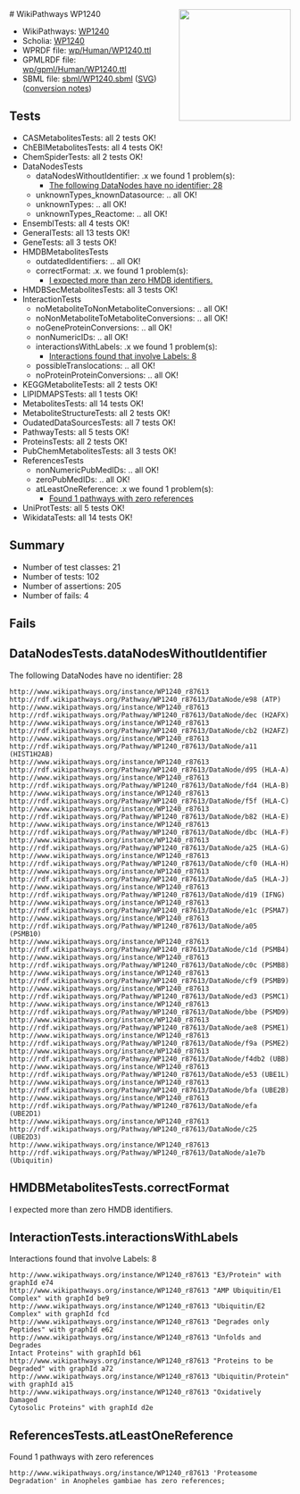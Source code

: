 <img style="float: right; width: 200px" src="../logo.png" />
# WikiPathways WP1240

* WikiPathways: [WP1240](https://identifiers.org/wikipathways:WP1240)
* Scholia: [WP1240](https://scholia.toolforge.org/wikipathways/WP1240)
* WPRDF file: [wp/Human/WP1240.ttl](../wp/Human/WP1240.ttl)
* GPMLRDF file: [wp/gpml/Human/WP1240.ttl](../wp/gpml/Human/WP1240.ttl)
* SBML file: [sbml/WP1240.sbml](../sbml/WP1240.sbml) ([SVG](../sbml/WP1240.svg)) ([conversion notes](../sbml/WP1240.txt))

## Tests
* CASMetabolitesTests: all 2 tests OK!
* ChEBIMetabolitesTests: all 4 tests OK!
* ChemSpiderTests: all 2 tests OK!
* DataNodesTests
    * dataNodesWithoutIdentifier: .x we found 1 problem(s):
        * [The following DataNodes have no identifier: 28](#8792c4b7)
    * unknownTypes_knownDatasource: .. all OK!
    * unknownTypes: .. all OK!
    * unknownTypes_Reactome: .. all OK!
* EnsemblTests: all 4 tests OK!
* GeneralTests: all 13 tests OK!
* GeneTests: all 3 tests OK!
* HMDBMetabolitesTests
    * outdatedIdentifiers: .. all OK!
    * correctFormat: .x. we found 1 problem(s):
        * [I expected more than zero HMDB identifiers.](#ad154c1e)
* HMDBSecMetabolitesTests: all 3 tests OK!
* InteractionTests
    * noMetaboliteToNonMetaboliteConversions: .. all OK!
    * noNonMetaboliteToMetaboliteConversions: .. all OK!
    * noGeneProteinConversions: .. all OK!
    * nonNumericIDs: .. all OK!
    * interactionsWithLabels: .x we found 1 problem(s):
        * [Interactions found that involve Labels: 8](#630d267f)
    * possibleTranslocations: .. all OK!
    * noProteinProteinConversions: .. all OK!
* KEGGMetaboliteTests: all 2 tests OK!
* LIPIDMAPSTests: all 1 tests OK!
* MetabolitesTests: all 14 tests OK!
* MetaboliteStructureTests: all 2 tests OK!
* OudatedDataSourcesTests: all 7 tests OK!
* PathwayTests: all 5 tests OK!
* ProteinsTests: all 2 tests OK!
* PubChemMetabolitesTests: all 3 tests OK!
* ReferencesTests
    * nonNumericPubMedIDs: .. all OK!
    * zeroPubMedIDs: .. all OK!
    * atLeastOneReference: .x we found 1 problem(s):
        * [Found 1 pathways with zero references](#35eb778e)
* UniProtTests: all 5 tests OK!
* WikidataTests: all 14 tests OK!


## Summary

* Number of test classes: 21
* Number of tests: 102
* Number of assertions: 205
* Number of fails: 4

## Fails

<a name="8792c4b7" />

## DataNodesTests.dataNodesWithoutIdentifier

The following DataNodes have no identifier: 28
```
http://www.wikipathways.org/instance/WP1240_r87613 http://rdf.wikipathways.org/Pathway/WP1240_r87613/DataNode/e98 (ATP)
http://www.wikipathways.org/instance/WP1240_r87613 http://rdf.wikipathways.org/Pathway/WP1240_r87613/DataNode/dec (H2AFX)
http://www.wikipathways.org/instance/WP1240_r87613 http://rdf.wikipathways.org/Pathway/WP1240_r87613/DataNode/cb2 (H2AFZ)
http://www.wikipathways.org/instance/WP1240_r87613 http://rdf.wikipathways.org/Pathway/WP1240_r87613/DataNode/a11 (HIST1H2AB)
http://www.wikipathways.org/instance/WP1240_r87613 http://rdf.wikipathways.org/Pathway/WP1240_r87613/DataNode/d95 (HLA-A)
http://www.wikipathways.org/instance/WP1240_r87613 http://rdf.wikipathways.org/Pathway/WP1240_r87613/DataNode/fd4 (HLA-B)
http://www.wikipathways.org/instance/WP1240_r87613 http://rdf.wikipathways.org/Pathway/WP1240_r87613/DataNode/f5f (HLA-C)
http://www.wikipathways.org/instance/WP1240_r87613 http://rdf.wikipathways.org/Pathway/WP1240_r87613/DataNode/b82 (HLA-E)
http://www.wikipathways.org/instance/WP1240_r87613 http://rdf.wikipathways.org/Pathway/WP1240_r87613/DataNode/dbc (HLA-F)
http://www.wikipathways.org/instance/WP1240_r87613 http://rdf.wikipathways.org/Pathway/WP1240_r87613/DataNode/a25 (HLA-G)
http://www.wikipathways.org/instance/WP1240_r87613 http://rdf.wikipathways.org/Pathway/WP1240_r87613/DataNode/cf0 (HLA-H)
http://www.wikipathways.org/instance/WP1240_r87613 http://rdf.wikipathways.org/Pathway/WP1240_r87613/DataNode/da5 (HLA-J)
http://www.wikipathways.org/instance/WP1240_r87613 http://rdf.wikipathways.org/Pathway/WP1240_r87613/DataNode/d19 (IFNG)
http://www.wikipathways.org/instance/WP1240_r87613 http://rdf.wikipathways.org/Pathway/WP1240_r87613/DataNode/e1c (PSMA7)
http://www.wikipathways.org/instance/WP1240_r87613 http://rdf.wikipathways.org/Pathway/WP1240_r87613/DataNode/a05 (PSMB10)
http://www.wikipathways.org/instance/WP1240_r87613 http://rdf.wikipathways.org/Pathway/WP1240_r87613/DataNode/c1d (PSMB4)
http://www.wikipathways.org/instance/WP1240_r87613 http://rdf.wikipathways.org/Pathway/WP1240_r87613/DataNode/c0c (PSMB8)
http://www.wikipathways.org/instance/WP1240_r87613 http://rdf.wikipathways.org/Pathway/WP1240_r87613/DataNode/cf9 (PSMB9)
http://www.wikipathways.org/instance/WP1240_r87613 http://rdf.wikipathways.org/Pathway/WP1240_r87613/DataNode/ed3 (PSMC1)
http://www.wikipathways.org/instance/WP1240_r87613 http://rdf.wikipathways.org/Pathway/WP1240_r87613/DataNode/bbe (PSMD9)
http://www.wikipathways.org/instance/WP1240_r87613 http://rdf.wikipathways.org/Pathway/WP1240_r87613/DataNode/ae8 (PSME1)
http://www.wikipathways.org/instance/WP1240_r87613 http://rdf.wikipathways.org/Pathway/WP1240_r87613/DataNode/f9a (PSME2)
http://www.wikipathways.org/instance/WP1240_r87613 http://rdf.wikipathways.org/Pathway/WP1240_r87613/DataNode/f4db2 (UBB)
http://www.wikipathways.org/instance/WP1240_r87613 http://rdf.wikipathways.org/Pathway/WP1240_r87613/DataNode/e53 (UBE1L)
http://www.wikipathways.org/instance/WP1240_r87613 http://rdf.wikipathways.org/Pathway/WP1240_r87613/DataNode/bfa (UBE2B)
http://www.wikipathways.org/instance/WP1240_r87613 http://rdf.wikipathways.org/Pathway/WP1240_r87613/DataNode/efa (UBE2D1)
http://www.wikipathways.org/instance/WP1240_r87613 http://rdf.wikipathways.org/Pathway/WP1240_r87613/DataNode/c25 (UBE2D3)
http://www.wikipathways.org/instance/WP1240_r87613 http://rdf.wikipathways.org/Pathway/WP1240_r87613/DataNode/a1e7b (Ubiquitin)
```

<a name="ad154c1e" />

## HMDBMetabolitesTests.correctFormat

I expected more than zero HMDB identifiers.
<a name="630d267f" />

## InteractionTests.interactionsWithLabels

Interactions found that involve Labels: 8
```
http://www.wikipathways.org/instance/WP1240_r87613 "E3/Protein" with graphId e74
http://www.wikipathways.org/instance/WP1240_r87613 "AMP Ubiquitin/E1 Complex" with graphId be9
http://www.wikipathways.org/instance/WP1240_r87613 "Ubiquitin/E2 Complex" with graphId fcd
http://www.wikipathways.org/instance/WP1240_r87613 "Degrades only Peptides" with graphId e62
http://www.wikipathways.org/instance/WP1240_r87613 "Unfolds and Degrades
Intact Proteins" with graphId b61
http://www.wikipathways.org/instance/WP1240_r87613 "Proteins to be Degraded" with graphId a72
http://www.wikipathways.org/instance/WP1240_r87613 "Ubiquitin/Protein" with graphId a15
http://www.wikipathways.org/instance/WP1240_r87613 "Oxidatively Damaged
Cytosolic Proteins" with graphId d2e
```

<a name="35eb778e" />

## ReferencesTests.atLeastOneReference

Found 1 pathways with zero references
```
http://www.wikipathways.org/instance/WP1240_r87613 'Proteasome Degradation' in Anopheles gambiae has zero references; 
```

